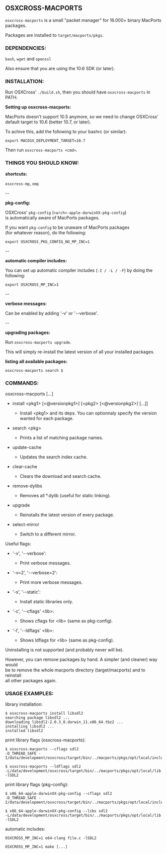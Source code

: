 ## OSXCROSS-MACPORTS ##

`osxcross-macports` is a small "packet manager" for 16.000+ binary MacPorts packages.

Packages are installed to `target/macports/pkgs`.

### DEPENDENCIES: ###

`bash`, `wget` and `openssl`

Also ensure that you are using the 10.6 SDK (or later).

### INSTALLATION: ###

Run OSXCross' `./build.sh`, then you should have `osxcross-macports` in PATH.

**Setting up osxcross-macports:**

MacPorts doesn't support 10.5 anymore, so we need to change OSXCross'  
default target to 10.6 (better 10.7, or later).

To achive this, add the following to your bashrc (or similar):

`export MACOSX_DEPLOYMENT_TARGET=10.7`

Then run `osxcross-macports <cmd>`.

### THINGS YOU SHOULD KNOW: ###

**shortcuts:**

`osxcross-mp`, `omp`

\--

**pkg-config:**

OSXCross' `pkg-config` (`<arch>-apple-darwinXX-pkg-config`)  
is automatically aware of MacPorts packages.  

If you want `pkg-config` to be unaware of MacPorts packages  
(for whatever reason), do the following:

`export OSXCROSS_PKG_CONFIG_NO_MP_INC=1`

\--

**automatic compiler includes:**

You can set up automatic compiler includes (`-I / -L / -F`) by doing the
following:

`export OSXCROSS_MP_INC=1`

\--

**verbose messages:**

Can be enabled by adding '-v' or '--verbose'.

\--

**upgrading packages:**

Run `osxcross-macports upgrade`.

This will simply re-install the latest  version of all your installed packages.

**listing all available packages:**

`osxcross-macports search $`

### COMMANDS: ###

osxcross-macports [...]

  * install &lt;pkg1&gt; [&lt;@versionpkg1&gt;] [&lt;pkg2&gt; [&lt;@versionpkg2&gt;] [...]]
     * Install &lt;pkg1&gt; and its deps. You can optionnaly specify the version wanted for each package.
     
  * search &lt;pkg&gt;
     * Prints a list of matching package names.

  * update-cache
     * Updates the search index cache.

  * clear-cache
     * Clears the download and search cache.

  * remove-dylibs
     * Removes all \*.dylib (useful for static linking).

  * upgrade
     * Reinstalls the latest version of every package.

  * select-mirror
     * Switch to a different mirror.

Useful flags:

  * '-v', '--verbose':
     * Print verbose messages.

  * '-v=2', '--verbose=2':
     * Print more verbose messages.

  * '-s', '--static':
     * Install static libraries only.

  * '-c', '--cflags' &lt;lib&gt;:
     * Shows cflags for &lt;lib&gt; (same as pkg-config).

  * '-l', '--ldflags' &lt;lib&gt;:
     * Shows ldflags for &lt;lib&gt; (same as pkg-config).

Uninstalling is not supported (and probably never will be).

However, you can remove packages by hand. A simpler (and cleaner) way would  
be to remove the whole macports directory (target/macports) and to reinstall  
all other packages again.

### USAGE EXAMPLES: ###

library installation:

    $ osxcross-macports install libsdl2
    searching package libsdl2 ...
    downloading libsdl2-2.0.3_0.darwin_11.x86_64.tbz2 ...
    installing libsdl2 ...
    installed libsdl2

print library flags (osxcross-macports):

    $ osxcross-macports --cflags sdl2
    -D_THREAD_SAFE -I/data/development/osxcross/target/bin/../macports/pkgs/opt/local/include/SDL2 

    $ osxcross-macports --ldflags sdl2
    -L/data/development/osxcross/target/bin/../macports/pkgs/opt/local/lib -lSDL2

print library flags (pkg-config):

    $ x86_64-apple-darwinXX-pkg-config --cflags sdl2
    -D_THREAD_SAFE -I/data/development/osxcross/target/bin/../macports/pkgs/opt/local/include/SDL2 

    $ x86_64-apple-darwinXX-pkg-config --libs sdl2
    -L/data/development/osxcross/target/bin/../macports/pkgs/opt/local/lib -lSDL2

automatic includes:

    OSXCROSS_MP_INC=1 o64-clang file.c -lSDL2

    OSXCROSS_MP_INC=1 make [...]
